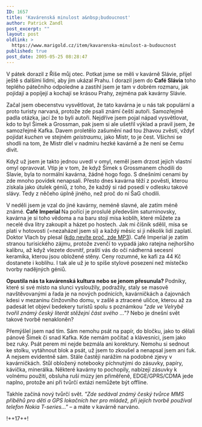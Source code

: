 ```yaml
---
ID: 1657
title: 'Kavárenská minulost a&nbsp;budoucnost'
author: Patrick Zandl
post_excerpt: ""
layout: post
oldlink: >
  https://www.marigold.cz/item/kavarenska-minulost-a-budoucnost
published: true
post_date: 2005-05-25 08:28:47
---
```

<p>V pátek dorazil z Říše můj otec.  Potkat jsme se měli v kavárně Slávie, přijel ještě s dalšími lidmi, aby jim ukázal Prahu. I dorazil jsem do <strong>Café Slávia</strong> toho teplého pátečního odpoledne a zastihl jsem je tam v dobrém rozmaru, jak pojídají a popíjejí a kochají se krásou Prahy, zejména pak kavárny Slávie. </p>

<p>Začal jsem obecenstvu vysvětlovat, že tato kavárna je u nás tak populární a proto turisty narvaná, protože zde psali známí čeští autoři. Samozřejmě padla otázka, jací že to byli autoři. Nejdříve jsem pojal nápad vysvětlovat, kdo to byl Šimek a Grossman, pak jsem si ale ušetřil výklad a pravil jsem, že samozřejmě Kafka. Davem proletělo zašumění nad tou žhavou zvěstí, vždyť pojídat <em>kuchen</em> ve stejném <em>geistraumu</em>, jako Mistr, to je čest. Všichni se shodli na tom, že Mistr dlel v nadmíru hezké kavárně a že není se čemu divit. </p>

<p>Když už jsem je takto jednou uvedl v omyl, neměl jsem drzost jejich vlastní omyl opravovat. Vtip je v tom, že když Šimek s Grossmanem chodili do Slavie, byla to normální kavárna, žádné hogo fogo. S dnešními cenami by zde mnoho povídek nenapsali.  Přesto dnes kavárna těží z pověsti, kterou získala jako útulek géniů, z toho, že každý si rád posedí v odlesku takové slávy. Tedy z něčeho úplně jiného, než proč do ní ŠaG chodili.</p>

<p>V neděli jsem je vzal do jiné kavárny, neméně slavné, ale zatím méně známé. <strong>Café Imperial </strong>Na pořící je proslulé především saturninovsky, kavárna je si toho vědoma a na baru stojí mísa koblih, které můžete za necelé dva litry zakoupit a házet po hostech. Jak mi číšník sdělil, mísa se platí v hotovosti (=nezaházel jsem si) a každý měsíc si ji několik lidí zaplatí. Doktor Vlach by plesal (<a href="http://saturnin.euweb.cz/zvuky/01.mp3">kdo nevíte proč, zde MP3</a>). Café Imperial je zatím stranou turisického zájmu, protože zvenčí to vypadá jako ratejna nejhoršího kalibru, až když vlezete dovnitř, praští vás do očí nádherná secesní keramika, kterou jsou obložené stěny. Ceny rozumné, ke kafi za 44 Kč dostanete i koblihu. I tak ale už je to spíše stylové posezení než místečko tvorby nadějných géniů.  </p>

<p><strong>Opustila nás ta kavárenská kultura nebo se jenom přesunula?  </strong>
Podniky, které si své místo na slunci vysloužily, podražily, staly se masově navštěvovanými a řada je na nových podnicích, kavárničkách a čajovnách kdesi v mezaninu činžovního domu, v zašlé a ztracené uličce, kterou až za padesát let objeví bedekery turistů spolu s poznámkou <em>"zde ve Velrybě tvořil známý český literát stěžejní část svého …"? </em>Nebo je dnešní svět takové tvorbě nenakloněn? </p>

<p>Přemýšlel jsem nad tím. Sám nemohu psát na papír, do bločku, jako to dělali pánové Šimek či snad Kafka. Kde nemám počítač a klávesnici, jsem jako bez ruky. Psát perem mi nejde bezmála ani korektury. Nemohu si sednout ke stolku, vytáhnout blok a psát, už jsem to zkoušel a nenapsal jsem ani ťuk. A nejsem evidentně sám. Stále častěji narážím na podobné zjevy v kavárničkách. Stůl obložený notebooky píchnutými do zásuvky, papíry, kávička, minerálka. Některé kavárny to pochopily, nabízejí zásuvky k volnému použití, obsluha ruší múzy jen přiměřeně, EDGE/GPRS/CDMA jede naplno, protože ani při tvůrčí extázi nemůžete být offline. </p>

<p>Takhle začíná nový tvůrčí svět. <em>"Zde sedával známý český tvůrce MMS příběhů pro děti a GPS lokačních her pro mládež, při jejich tvorbě používal telefon Nokia T-series…" </em> – a máte v kavárně narváno.
</p>

!++17++!
</p>
